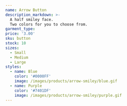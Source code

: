 ```yaml
---
name: Arrow Button
description_markdown: >-
  A half smiley face.
  Two colors for you to choose from.
garment_type:
price: '3.00'
sku: button
stock: 10
sizes:
  - Small
  - Medium
  - Large
styles:
  - name: Blue
    color: '#0000FF'
    image: /images/products/arrow-smiley/blue.gif
  - name: Purple
    color: '#7401DF'
    image: /images/products/arrow-smiley/purple.gif
---
```

